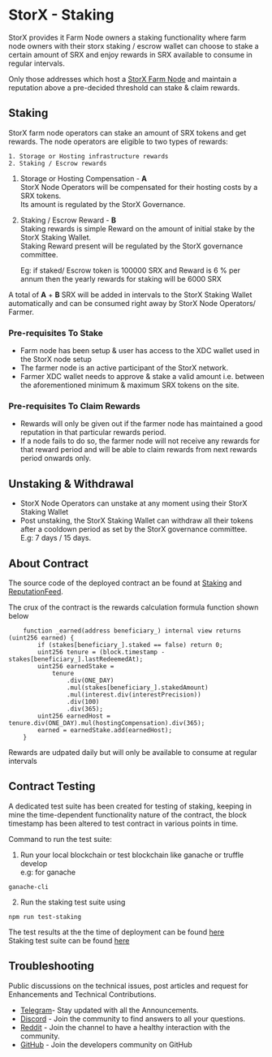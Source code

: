 # StorX - Staking

StorX provides it Farm Node owners a staking functionality where farm node owners with their storx staking / escrow wallet can choose to stake a certain amount of SRX and enjoy rewards in SRX available to consume in regular intervals.

Only those addresses which host a [StorX Farm Node](https://storx.tech/host-node.html) and maintain a reputation above a pre-decided threshold can stake & claim rewards.


## Staking

StorX farm node operators can stake an amount of SRX tokens and get rewards. The node operators are eligible to two types of rewards:

    1. Storage or Hosting infrastructure rewards
    2. Staking / Escrow rewards  

1. Storage or Hosting Compensation - **A**  
    StorX Node Operators will be compensated for their hosting costs by a SRX tokens.  
    Its amount is regulated by the StorX Governance.

2. Staking / Escrow Reward - **B**  
    Staking rewards is simple Reward on the amount of initial stake by the StorX Staking Wallet.  
    Staking Reward present will be regulated by the StorX governance committee.  
      
    Eg: if staked/ Escrow token is 100000 SRX and Reward is 6 % per annum then the yearly rewards for staking will be 6000 SRX

A total of **A** + **B** SRX will be added in intervals to the StorX Staking Wallet automatically and can be consumed right away by StorX Node Operators/ Farmer.  
  
  
  
### Pre-requisites To Stake

 - Farm node has been setup & user has access to the XDC wallet used in the StorX node setup 
 - The farmer node is an active participant of the StorX network. 
 - Farmer XDC wallet needs to approve & stake a valid amount i.e. between the aforementioned minimum & maximum SRX tokens on the site.

### Pre-requisites To Claim Rewards

 - Rewards will only be given out if the farmer node has maintained a good reputation in that particular rewards period.
 - If a node fails to do so, the farmer node will not receive any rewards for that reward period and will be able to claim rewards from next rewards period onwards only.


## Unstaking & Withdrawal

 - StorX Node Operators can unstake at any moment using their StorX Staking Wallet  
 - Post unstaking, the StorX Staking Wallet can withdraw all their tokens after a cooldown period as set by the StorX governance committee.  
 E.g: 7 days / 15 days.


## About Contract

The source code of the deployed contract an be found at [Staking](./flats/Staking.flat.sol) and [ReputationFeed](./flats/ReputationFeed.flat.sol).

The crux of the contract is the rewards calculation formula function shown below

```
    function _earned(address beneficiary_) internal view returns (uint256 earned) {
        if (stakes[beneficiary_].staked == false) return 0;
        uint256 tenure = (block.timestamp - stakes[beneficiary_].lastRedeemedAt);
        uint256 earnedStake =
            tenure
                .div(ONE_DAY)
                .mul(stakes[beneficiary_].stakedAmount)
                .mul(interest.div(interestPrecision))
                .div(100)
                .div(365);
        uint256 earnedHost = tenure.div(ONE_DAY).mul(hostingCompensation).div(365);
        earned = earnedStake.add(earnedHost);
    }
```

Rewards are udpated daily but will only be available to consume at regular intervals

## Contract Testing

A dedicated test suite has been created for testing of staking, keeping in mine the time-dependent functionality nature of the contract, the block timestamp has been altered to test contract in various points in time.

Command to run the test suite:

1. Run your local blockchain or test blockchain like ganache or truffle develop  
e.g: for ganache
```
ganache-cli
```
2. Run the staking test suite using
```
npm run test-staking
```
The test results at the the time of deployment can be found [here](./test-result/staking-test.log)  
Staking test suite can be found [here](./test/Staking) 

## Troubleshooting


Public discussions on the technical issues, post articles and request for Enhancements and Technical Contributions. 

- [Telegram](https://t.me/StorXNetwork)- Stay updated with all the Announcements.
- [Discord](https://discord.gg/ha4Jufj2Nm) - Join the community to find answers to all your questions.
- [Reddit](https://www.reddit.com/r/StorXNetwork) - Join the channel to have a healthy interaction with the community.
- [GitHub](https://github.com/StorXNetwork) - Join the developers community on GitHub
